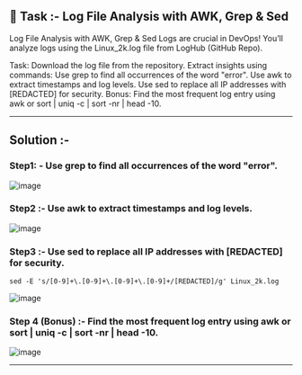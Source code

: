 ## 📌 Task :- Log File Analysis with AWK, Grep & Sed
Log File Analysis with AWK, Grep & Sed
Logs are crucial in DevOps! You’ll analyze logs using the Linux_2k.log file from LogHub (GitHub Repo).

Task: Download the log file from the repository. Extract insights using commands: Use grep to find all occurrences of the word "error". Use awk to extract timestamps and log levels. Use sed to replace all IP addresses with [REDACTED] for security. Bonus: Find the most frequent log entry using awk or sort | uniq -c | sort -nr | head -10.

---
## Solution :-

### Step1: - Use grep to find all occurrences of the word "error".

![image](https://github.com/user-attachments/assets/6263555b-7bc7-4469-8960-cef9421a6054)

### Step2 :- Use awk to extract timestamps and log levels.

![image](https://github.com/user-attachments/assets/7a0e0845-f08c-4e4f-9755-6314790bfb45)

### Step3 :- Use sed to replace all IP addresses with [REDACTED] for security.

```
sed -E 's/[0-9]+\.[0-9]+\.[0-9]+\.[0-9]+/[REDACTED]/g' Linux_2k.log
```

![image](https://github.com/user-attachments/assets/fedb4a63-8d79-4b56-8292-af92d094aecd)

### Step 4 (Bonus) :- Find the most frequent log entry using awk or sort | uniq -c | sort -nr | head -10.

![image](https://github.com/user-attachments/assets/947c393d-d05c-4203-96ca-4509a37017c3)

---

